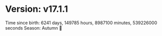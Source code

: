 # Version: v17.1.1
Time since birth: 6241 days, 149785 hours, 8987100 minutes, 539226000 seconds
Season: Autumn 🍁
